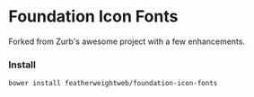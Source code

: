 # Foundation Icon Fonts

Forked from Zurb's awesome project with a few enhancements.

### Install

```
bower install featherweightweb/foundation-icon-fonts
```
